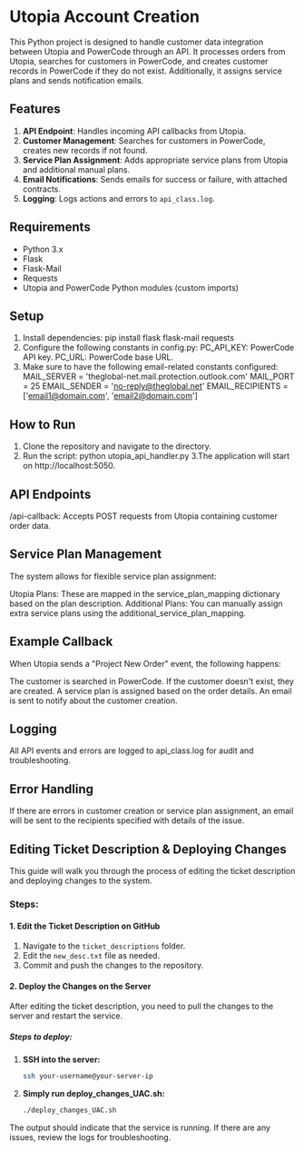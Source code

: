 # Utopia Account Creation

This Python project is designed to handle customer data integration between Utopia and PowerCode through an API. It processes orders from Utopia, searches for customers in PowerCode, and creates customer records in PowerCode if they do not exist. Additionally, it assigns service plans and sends notification emails.

## Features

1. **API Endpoint**: Handles incoming API callbacks from Utopia.
2. **Customer Management**: Searches for customers in PowerCode, creates new records if not found.
3. **Service Plan Assignment**: Adds appropriate service plans from Utopia and additional manual plans.
4. **Email Notifications**: Sends emails for success or failure, with attached contracts.
5. **Logging**: Logs actions and errors to `api_class.log`.

## Requirements

- Python 3.x
- Flask
- Flask-Mail
- Requests
- Utopia and PowerCode Python modules (custom imports)

## Setup

1. Install dependencies:
   pip install flask flask-mail requests
2. Configure the following constants in config.py:
PC_API_KEY: PowerCode API key.
PC_URL: PowerCode base URL.
3. Make sure to have the following email-related constants configured:
MAIL_SERVER = 'theglobal-net.mail.protection.outlook.com'
MAIL_PORT = 25
EMAIL_SENDER = 'no-reply@theglobal.net'
EMAIL_RECIPIENTS = ['email1@domain.com', 'email2@domain.com']

## How to Run
1. Clone the repository and navigate to the directory.
2. Run the script:
python utopia_api_handler.py
3.The application will start on http://localhost:5050.

## API Endpoints
/api-callback: Accepts POST requests from Utopia containing customer order data.

## Service Plan Management
The system allows for flexible service plan assignment:

Utopia Plans: These are mapped in the service_plan_mapping dictionary based on the plan description.
Additional Plans: You can manually assign extra service plans using the additional_service_plan_mapping.

## Example Callback
When Utopia sends a "Project New Order" event, the following happens:

The customer is searched in PowerCode.
If the customer doesn't exist, they are created.
A service plan is assigned based on the order details.
An email is sent to notify about the customer creation.

## Logging
All API events and errors are logged to api_class.log for audit and troubleshooting.

## Error Handling
If there are errors in customer creation or service plan assignment, an email will be sent to the recipients specified with details of the issue.

## Editing Ticket Description & Deploying Changes

This guide will walk you through the process of editing the ticket description and deploying changes to the system.

### Steps:

#### 1. **Edit the Ticket Description on GitHub**
1. Navigate to the `ticket_descriptions` folder.
2. Edit the `new_desc.txt` file as needed.
3. Commit and push the changes to the repository.

#### 2. **Deploy the Changes on the Server**

After editing the ticket description, you need to pull the changes to the server and restart the service.

##### Steps to deploy:

1. **SSH into the server:**
   ```bash
   ssh your-username@your-server-ip

2. **Simply run deploy_changes_UAC.sh:**
   ```bash
   ./deploy_changes_UAC.sh
The output should indicate that the service is running. If there are any issues, review the logs for troubleshooting.




